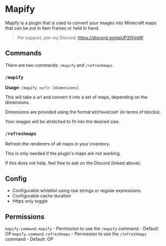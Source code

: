 # Mapify

Mapify is a plugin that is used to convert your images into Minecraft maps that can be put in item frames or held in hand.

> For support, join my Discord: <https://discord.gg/qsUP2t5VpW>

## Commands

There are two commands: `/mapify` and `/refreshmaps`.

### `/mapify`

**Usage:** `/mapify <url> [dimensions]`

This will take a url and convert it into a set of maps, depending on the dimensions.

Dimensions are provided using the format `WIDTHxHEIGHT` (in terms of blocks).

Your images will be stretched to fit into the desired size.

### `/refreshmaps`

Refresh the renderers of all maps in your inventory.

This is only needed if the plugin's maps are not working.

If this does not help, feel free to ask on the Discord (linked above).

## Config

- Configurable whitelist using raw strings or regular expressions.
- Configurable cache duration
- Https only toggle

## Permissions

`mapify.command.mapify` - Permission to use the `/mapify` command - Default: OP
`mapify.command.refreshmaps` - Permission to use the `/refreshmaps` command - Default: OP